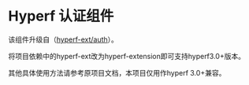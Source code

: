 # Hyperf 认证组件

该组件升级自（[hyperf-ext/auth](https://github.com/hyperf-ext/auth )）。

将项目依赖中的hyperf-ext改为hyperf-extension即可支持hyperf3.0+版本。

其他具体使用方法请参考原项目文档，本项目仅用作hyperf 3.0+兼容。